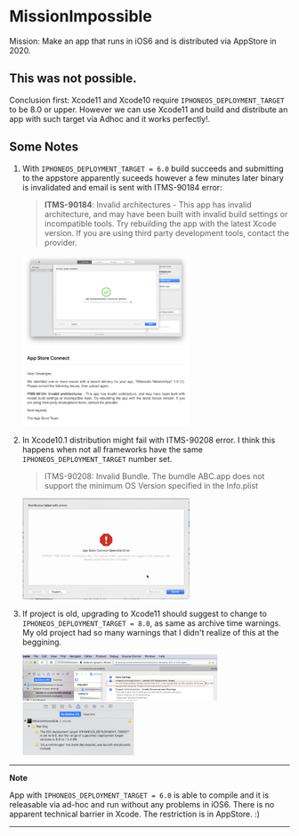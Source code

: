 # MissionImpossible

Mission: Make an app that runs in iOS6 and is distributed via AppStore in 2020.

## This was **not** possible.

Conclusion first: Xcode11 and Xcode10 require `IPHONEOS_DEPLOYMENT_TARGET` to be 8.0 or upper. However we can use Xcode11 and build and distribute an app with such target via Adhoc and it works perfectly!.

## Some Notes

1. With `IPHONEOS_DEPLOYMENT_TARGET = 6.0` build succeeds and submitting to the appstore apparently suceeds however a few minutes later binary is invalidated and email is sent with ITMS-90184 error:

    > **ITMS-90184**: Invalid architectures - This app has invalid architecture, and may have been built with invalid build settings or incompatible tools. Try rebuilding the app with the latest Xcode version. If you are using third party development tools, contact the provider. 

    <a href="pics/success.png"><img src="pics/success.png" width=300 /></a> <a href="pics/success.png"><img src="pics/email.png" width=300 /></a>


2. In Xcode10.1 distribution might fail with ITMS-90208 error. I think this happens when not all frameworks have the same `IPHONEOS_DEPLOYMENT_TARGET` number set.

    > ITMS-90208: Invalid Bundle. The bumdle ABC.app does not support the minimum OS Version specified in the Info.plist

    <a href="pics/ITMS-90208.png"><img src="pics/ITMS-90208.png" width=300 /></a>

3. If project is old, upgrading to Xcode11 should suggest to change to `IPHONEOS_DEPLOYMENT_TARGET = 8.0`, as same as archive time warnings. My old project had so many warnings that I didn't realize of this at the beggining.

    <a href="pics/update-project-settings.png"><img src="pics/update-project-settings.png" width=350 /></a>
    <a href="pics/warnings.png"><img src="pics/warnings.png" width=200 /></a>


---
**Note**

App with `IPHONEOS_DEPLOYMENT_TARGET = 6.0` is able to compile and it is releasable via ad-hoc and run without any problems in iOS6. There is no apparent technical barrier in Xcode. The restriction is in AppStore. :)

---
